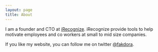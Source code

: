 ```yaml
---
layout: page
title: About
---
```


I am a founder and CTO at [iRecognize](http://iRecognize.org). iRecognize provide tools to help motivate employees and co workers at small to mid size companies.


If you like my website, you can follow me on twitter [@fakdora](https://twitter.com/fakdora).
